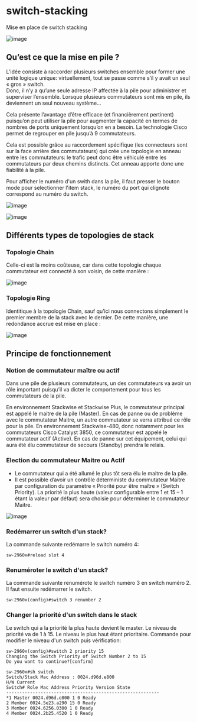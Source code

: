 # switch-stacking
Mise en place de switch stacking

![image](https://user-images.githubusercontent.com/83721477/171123852-54ca0956-2b26-4449-bf6c-cfed03e33fe7.png)

## Qu’est ce que la mise en pile ?
L’idée consiste à raccorder plusieurs switches ensemble pour former une unité logique unique: virtuellement, tout se passe comme s’il y avait un seul « gros » switch.<br> Donc, il n’y a qu’une seule adresse IP affectée à la pile pour administrer et superviser l’ensemble. Lorsque plusieurs commutateurs sont mis en pile, ils deviennent un seul nouveau système…

Cela présente l’avantage d’être efficace (et financièrement pertinent) puisqu’on peut utiliser la pile pour augmenter la capacité en termes de nombres de ports uniquement lorsqu’on en a besoin. La technologie Cisco permet de regrouper en pile jusqu’à 9 commutateurs.

Cela est possible grâce au raccordement spécifique (les connecteurs sont sur la face arrière des commutateurs) qui crée une topologie en anneau entre les commutateurs: le trafic peut donc être véhiculé entre les commutateurs par deux chemins distincts. Cet anneau apporte donc une fiabilité à la pile.

Pour afficher le numéro d'un swith dans la pile, il faut presser le bouton mode pour selectionner l'item stack, le numéro du port qui clignote correspond au numéro du switch.

![image](https://user-images.githubusercontent.com/83721477/171122595-85e042b6-8529-40f0-961e-8cb0105acadc.png)


![image](https://user-images.githubusercontent.com/83721477/170940684-e04d918f-9893-4a68-9d1f-ea11c9fc81c0.png)

## Différents types de topologies de stack
### Topologie Chain

Celle-ci est la moins coûteuse, car dans cette topologie chaque commutateur est connecté à son voisin, de cette manière :

![image](https://user-images.githubusercontent.com/83721477/171124429-b6c22e32-b1fe-461e-bc89-f375f62307c6.png)

### Topologie Ring

Identitique à la topologie Chain, sauf qu’ici nous connectons simplement le premier membre de la stack avec le dernier. De cette manière, une redondance accrue est mise en place :

![image](https://user-images.githubusercontent.com/83721477/171124554-b81208e9-c465-40c8-8609-a4b74ce119b6.png)

## Principe de fonctionnement
### Notion de commutateur maître ou actif
Dans une pile de plusieurs commutateurs, un des commutateurs va avoir un rôle important puisqu’il va dicter le comportement pour tous les commutateurs de la pile. 

En environnement Stackwise et Stackwise Plus, le commutateur principal est appelé le maitre de la pile (Master). En cas de panne ou de problème avec le commutateur Maitre, un autre commutateur se verra attribué ce rôle pour la pile.
En environnement Stackwise-480, donc notamment pour les commutateurs Cisco Catalyst 3850, ce commutateur est appelé le commutateur actif (Active). En cas de panne sur cet équipement, celui qui aura été élu commutateur de secours (Standby) prendra le relais.

### Election du commutateur Maitre ou Actif
* Le commutateur qui a été allumé le plus tôt sera élu le maitre de la pile.
* Il est possible d’avoir un contrôle déterministe du commutateur Maitre par configuration du paramètre « Priorité pour être maître » (Switch Priority).  La priorité la plus haute (valeur configurable entre 1 et 15 – 1 étant la valeur par défaut) sera choisie pour déterminer le commutateur Maitre.

![image](https://user-images.githubusercontent.com/83721477/170941173-c8d383d1-3967-494c-9952-36e9738b5660.png)

### Redémarrer un switch d'un stack?
La commande suivante redémarre le switch numéro 4:
```
sw-2960x#reload slot 4
```

### Renuméroter le switch d'un stack?
La commande suivante renumérote le switch numéro 3 en switch numéro 2. Il faut ensuite redémarrer le switch.
```
sw-2960x(config)#switch 3 renumber 2
```

### Changer la priorité d'un switch dans le stack
Le switch qui a la priorité la plus haute devient le master. Le niveau de priorité va de 1 à 15. Le niveau le plus haut étant prioritaire.
Commande pour modifier le niveau d'un switch puis vérification:
```
sw-2960x(config)#switch 2 priority 15
Changing the Switch Priority of Switch Number 2 to 15
Do you want to continue?[confirm]

sw-2960x#sh switch
Switch/Stack Mac Address : 0024.d96d.e800
H/W Current
Switch# Role Mac Address Priority Version State
----------------------------------------------------------
*1 Master 0024.d96d.e800 1 0 Ready
2 Member 0024.5e23.a290 15 0 Ready
3 Member 0024.6256.0300 1 0 Ready
4 Member 0024.2b25.4520 1 0 Ready
```

